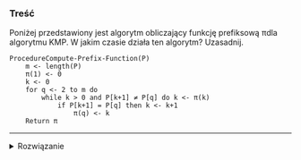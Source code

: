 ### Treść
Poniżej przedstawiony jest algorytm obliczający funkcję prefiksową π​dla algorytmu
KMP. W jakim czasie działa ten algorytm? Uzasadnij.
```
ProcedureCompute-Prefix-Function(P)
    m <- length(P)
    π(1) <- 0
    k <- 0
    for q <- 2 to m do
        while k > 0 and P[k+1] ≠ P[q] do k <- π(k)
            if P[k+1] = P[q] then k <- k+1
                π(q) <- k
    Return π
```

------
<details><summary>Rozwiązanie</summary>
<p>
    
